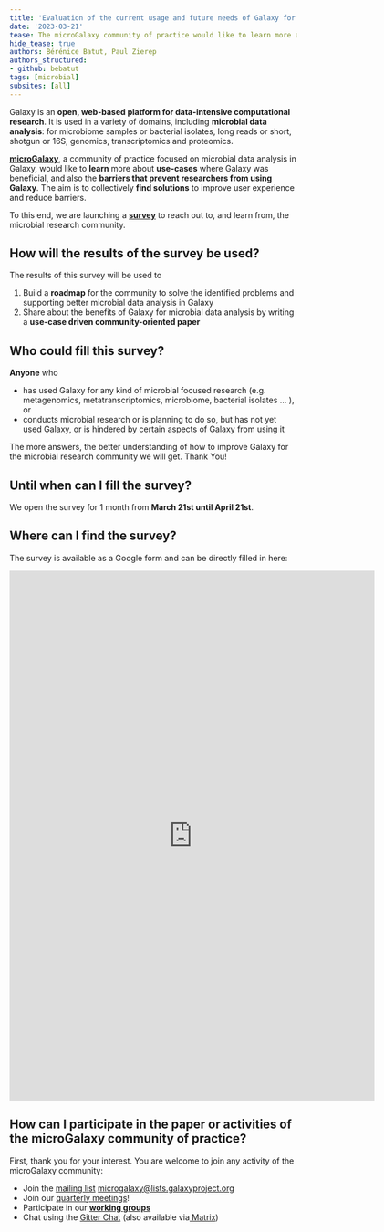 ```yaml
---
title: 'Evaluation of the current usage and future needs of Galaxy for microbial data analysis - We need your Help!'
date: '2023-03-21'
tease: The microGalaxy community of practice would like to learn more about use-cases where Galaxy was beneficial, and also the barriers that prevent researchers from using Galaxy. The aim is to collectively find solutions to improve user experience and reduce barriers. To this end, we are launching a survey to reach out to, and learn from, the microbial research community.
hide_tease: true
authors: Bérénice Batut, Paul Zierep
authors_structured:
- github: bebatut
tags: [microbial]
subsites: [all]
---
```


Galaxy is an **open, web-based platform for data-intensive computational research**. It is used in a variety of domains, including **microbial data analysis**: for microbiome samples or bacterial isolates, long reads or short, shotgun or 16S, genomics, transcriptomics and proteomics.

**[microGalaxy](/projects/microbial/#microgalaxy-community)**, a community of practice focused on microbial data analysis in Galaxy, would like to **learn** more about **use-cases** where Galaxy was beneficial, and also the **barriers that prevent researchers from using Galaxy**. The aim is to collectively **find solutions** to improve user experience and reduce barriers.

To this end, we are launching a **[survey](https://forms.gle/QZ6tzZ2uRpayuSVSA)** to reach out to, and learn from, the microbial research community.

## How will the results of the survey be used?

The results of this survey will be used to
1. Build a **roadmap** for the community to solve the identified problems and supporting better microbial data analysis in Galaxy
2. Share about the benefits of Galaxy for microbial data analysis by writing a **use-case driven community-oriented paper**

## Who could fill this survey?

**Anyone** who
* has used Galaxy for any kind of microbial focused research (e.g. metagenomics, metatranscriptomics, microbiome, bacterial isolates … ), or
* conducts microbial research or is planning to do so, but has not yet used Galaxy, or is hindered by certain aspects of Galaxy from using it

The more answers, the better understanding of how to improve Galaxy for the microbial research community we will get. Thank You!

## Until when can I fill the survey?

We open the survey for 1 month from **March 21st until April 21st**.

## Where can I find the survey?

The survey is available as a Google form and can be directly filled in here:

<iframe src="https://docs.google.com/forms/d/e/1FAIpQLSdRQ_6KUfZSk9C9KOGNwKve6gigFvMxToonWEJpkqQZN_pSNg/viewform?embedded=true" width="640" height="929" frameborder="0" marginheight="0" marginwidth="0">Loading…</iframe>

## How can I participate in the paper or activities of the microGalaxy community of practice?

First, thank you for your interest. You are welcome to join any activity of the microGalaxy community:
* Join the [mailing list](https://lists.galaxyproject.org/lists/microgalaxy.lists.galaxyproject.org/) [microgalaxy@lists.galaxyproject.org](mailto:microgalaxy@lists.galaxyproject.org)
* Join our [quarterly meetings](https://docs.google.com/document/d/13VjcUjStuIp7bK29e74k8Nqb7N4lmVcg1ioArEWr254/edit#)!
* Participate in our **[working groups](/projects/microbial/#working-groups)**
* Chat using the [Gitter Chat](https://gitter.im/galaxyproject/microGalaxy) (also available via[ Matrix](https://matrix.to/#/#galaxyproject_microGalaxy:gitter.im))